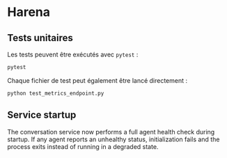 # Harena

## Tests unitaires

Les tests peuvent être exécutés avec `pytest` :

```bash
pytest
```

Chaque fichier de test peut également être lancé directement :

```bash
python test_metrics_endpoint.py
```

## Service startup

The conversation service now performs a full agent health check during
startup. If any agent reports an unhealthy status, initialization fails and
the process exits instead of running in a degraded state.
